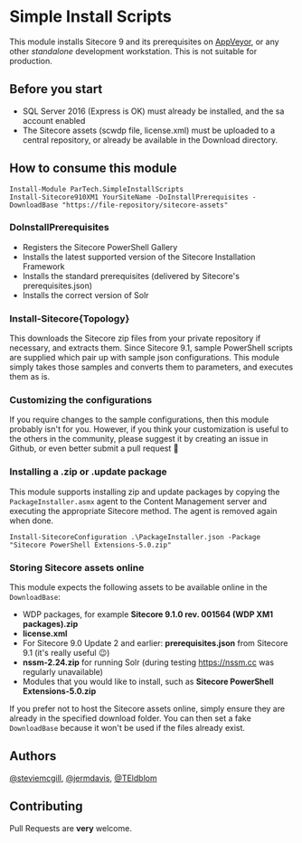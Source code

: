# Simple Install Scripts

This module installs Sitecore 9 and its prerequisites on [AppVeyor](https://www.appveyor.com), or any other *standalone* development workstation. This is not suitable for production.

## Before you start

- SQL Server 2016 (Express is OK) must already be installed, and the sa account enabled
- The Sitecore assets (scwdp file, license.xml) must be uploaded to a central repository, or already be available in the Download directory.

## How to consume this module

    Install-Module ParTech.SimpleInstallScripts
    Install-Sitecore910XM1 YourSiteName -DoInstallPrerequisites -DownloadBase "https://file-repository/sitecore-assets"

### DoInstallPrerequisites

* Registers the Sitecore PowerShell Gallery
* Installs the latest supported version of the Sitecore Installation Framework
* Installs the standard prerequisites (delivered by Sitecore's prerequisites.json)
* Installs the correct version of Solr

### Install-Sitecore{Topology}

This downloads the Sitecore zip files from your private repository if necessary, and extracts them. Since Sitecore 9.1, sample PowerShell scripts are supplied which pair up with sample json configurations. This module simply takes those samples and converts them to parameters, and executes them as is.

### Customizing the configurations

If you require changes to the sample configurations, then this module probably isn't for you. However, if you think your customization is useful to the others in the community, please suggest it by creating an issue in Github, or even better submit a pull request 🤗

### Installing a .zip or .update package

This module supports installing zip and update packages by copying the `PackageInstaller.asmx` agent to the Content Management server and executing the appropriate Sitecore method. The agent is removed again when done.

    Install-SitecoreConfiguration .\PackageInstaller.json -Package "Sitecore PowerShell Extensions-5.0.zip"

### Storing Sitecore assets online

This module expects the following assets to be available online in the `DownloadBase`:

* WDP packages, for example **Sitecore 9.1.0 rev. 001564 (WDP XM1 packages).zip**
* **license.xml**
* For Sitecore 9.0 Update 2 and earlier: **prerequisites.json** from Sitecore 9.1 (it's really useful 😉)
* **nssm-2.24.zip** for running Solr (during testing https://nssm.cc was regularly unavailable)
* Modules that you would like to install, such as **Sitecore PowerShell Extensions-5.0.zip**

If you prefer not to host the Sitecore assets online, simply ensure they are already in the specified download folder. You can then set a fake `DownloadBase` because it won't be used if the files already exist.

## Authors
[@steviemcgill](https://twitter.com/steviemcgill), [@jermdavis](https://twitter.com/jermdavis), [@TEldblom](https://twitter.com/TEldblom)

## Contributing

Pull Requests are **very** welcome.